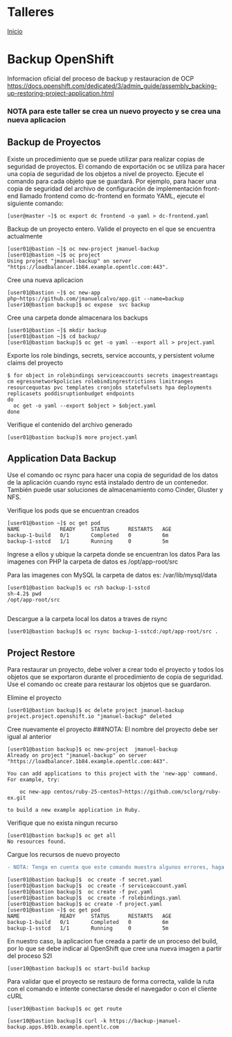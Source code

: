 # Talleres
[Inicio](../Inicio.md)

# Backup OpenShift

Informacion oficial del proceso de backup y restauracion de OCP
https://docs.openshift.com/dedicated/3/admin_guide/assembly_backing-up-restoring-project-application.html

### NOTA para este taller se crea un nuevo proyecto y se crea una nueva aplicacion

## Backup de Proyectos
Existe un procedimiento que se puede utilizar para realizar copias de seguridad de proyectos. El comando de exportación oc se utiliza para hacer una copia de seguridad de los objetos a nivel de proyecto. Ejecute el comando para cada objeto que se guardará. Por ejemplo, para hacer una copia de seguridad del archivo de configuración de implementación front-end llamado frontend como dc-frontend en formato YAML, ejecute el siguiente comando:

```
[user@master ~]$ oc export dc frontend -o yaml > dc-frontend.yaml
```
Backup de un proyecto entero.
Valide el proyecto en el que se encuentra actualmente
```
[user01@bastion ~]$ oc new-project jmanuel-backup
[user01@bastion ~]$ oc project
Using project "jmanuel-backup" on server "https://loadbalancer.1b84.example.opentlc.com:443".
```
Cree una nueva aplicacion
```
[user01@bastion ~]$ oc new-app php~https://github.com/jmanuelcalvo/app.git --name=backup
[user10@bastion backup]$ oc expose  svc backup
```

Cree una carpeta donde almacenara los backups
```
[user01@bastion ~]$ mkdir backup
[user01@bastion ~]$ cd backup/
[user01@bastion backup]$ oc get -o yaml --export all > project.yaml
```
Exporte los role bindings, secrets, service accounts, y persistent volume claims del proyecto
```
$ for object in rolebindings serviceaccounts secrets imagestreamtags cm egressnetworkpolicies rolebindingrestrictions limitranges resourcequotas pvc templates cronjobs statefulsets hpa deployments replicasets poddisruptionbudget endpoints
do
  oc get -o yaml --export $object > $object.yaml
done
```

Verifique el contenido del archivo generado
```
[user01@bastion backup]$ more project.yaml
```

## Application Data Backup
Use el comando oc rsync para hacer una copia de seguridad de los datos de la aplicación cuando rsync está instalado dentro de un contenedor. También puede usar soluciones de almacenamiento como Cinder, Gluster y NFS.

Verifique los pods que se encuentran creados
```
[user01@bastion ~]$ oc get pod
NAME             READY     STATUS      RESTARTS   AGE
backup-1-build   0/1       Completed   0          6m
backup-1-sstcd   1/1       Running     0          5m
```
Ingrese a ellos y ubique la carpeta donde se encuentran los datos
Para las imagenes con PHP la carpeta de datos es
/opt/app-root/src

Para las imagenes con MySQL la carpeta de datos es:
/var/lib/mysql/data
```
[user01@bastion backup]$ oc rsh backup-1-sstcd
sh-4.2$ pwd
/opt/app-root/src


```
Descargue a la carpeta local los datos a traves de rsync
```
[user01@bastion backup]$ oc rsync backup-1-sstcd:/opt/app-root/src .
```

## Project Restore
Para restaurar un proyecto, debe volver a crear todo el proyecto y todos los objetos que se exportaron durante el procedimiento de copia de seguridad. Use el comando oc create para restaurar los objetos que se guardaron.

Elimine el proyecto
```
[user01@bastion backup]$ oc delete project jmanuel-backup
project.project.openshift.io "jmanuel-backup" deleted
```
Cree nuevamente el proyecto 
###NOTA: El nombre del proyecto debe ser igual al anterior
```
[user01@bastion backup]$ oc new-project  jmanuel-backup
Already on project "jmanuel-backup" on server "https://loadbalancer.1b84.example.opentlc.com:443".

You can add applications to this project with the 'new-app' command. For example, try:

    oc new-app centos/ruby-25-centos7~https://github.com/sclorg/ruby-ex.git

to build a new example application in Ruby.
```

Verifique que no exista ningun recurso
```
[user01@bastion backup]$ oc get all
No resources found.
```
Cargue los recursos de nuevo proyecto
```diff
- NOTA: Tenga en cuenta que este comando muestra algunos errores, haga caso omiso
```
```
[user01@bastion backup]$  oc create -f secret.yaml
[user01@bastion backup]$  oc create -f serviceaccount.yaml
[user01@bastion backup]$  oc create -f pvc.yaml
[user01@bastion backup]$  oc create -f rolebindings.yaml
[user01@bastion backup]$ oc create -f project.yaml
[user01@bastion ~]$ oc get pod
NAME             READY     STATUS      RESTARTS   AGE
backup-1-build   0/1       Completed   0          6m
backup-1-sstcd   1/1       Running     0          5m

```

En nuestro caso, la aplicacion fue creada a partir de un proceso del build, por lo que se debe indicar al OpenShift que cree una nueva imagen a partir del proceso S2I

```
[user10@bastion backup]$ oc start-build backup
```

Para validar que el proyecto se restauro de forma correcta, valide la ruta con el comando e intente conectarse desde el navegador o con el cliente cURL
```
[user10@bastion backup]$ oc get route
```

```
[user10@bastion backup]$ curl -k https://backup-jmanuel-backup.apps.b91b.example.opentlc.com
```
